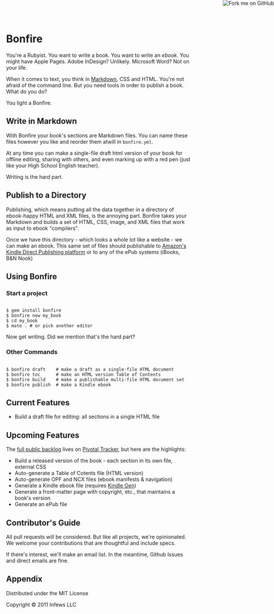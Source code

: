<a href="http://github.com/you"><img style="position: absolute; top: 0; right: 0; border: 0;" src="https://assets2.github.com/img/71eeaab9d563c2b3c590319b398dd35683265e85?repo=&url=http%3A%2F%2Fs3.amazonaws.com%2Fgithub%2Fribbons%2Fforkme_right_gray_6d6d6d.png&path=" alt="Fork me on GitHub"></a>
# Bonfire

You're a Rubyist. You want to write a book. You want to write an _ebook_. You might have Apple Pages. Adobe
InDesign? Unlikely. Microsoft Word? Not on your life.

When it comes to text, you think in [Markdown](http://daringfireball.net/projects/markdown/), CSS and HTML. You're not afraid of the command line. But you need tools in order to publish a book. What do you do?

You light a Bonfire.

## Write in Markdown

With Bonfire your book's sections are Markdown files. You can name these files however you like and reorder them atwill in `bonfire.yml`.

At any time you can make a single-file draft html version of your book for offline editing, sharing with others, and even marking up with a red pen (just like your High School English teacher).

Writing is the hard part. 

## Publish to a Directory

Publishing, which means putting all the data together in a directory of ebook-happy HTML and XML files, is the annoying part. Bonfire takes your Markdown and builds a set of HTML, CSS, image, and XML files that work as input to ebook "compilers".

Once we have this directory - which looks a whole lot like a website - we can make an ebook. This same set of files should publishable to [Amazon's Kindle Direct Publishing platform](http://kdp.amazon.com) or to any of the ePub systems (iBooks, B&N Nook)

## Using Bonfire

### Start a project
<pre><code>
$ gem install bonfire  
$ bonfire new my_book  
$ cd my_book  
$ mate . # or pick another editor
</code></pre>
Now get writing. Did we mention that's the hard part?

### Other Commands
<pre><code>
$ bonfire draft    # make a draft as a single-file HTML document
$ bonfire toc      # make an HTML version Table of Contents 
$ bonfire build    # make a publishable multi-file HTML document set 
$ bonfire publish  # make a Kindle ebook 
</code></pre>

## Current Features

* Build a draft file for editing: all sections in a single HTML file

## Upcoming Features

The [full public backlog](https://www.pivotaltracker.com/projects/244657) lives on [Pivotal Tracker](http://www.pivotaltracker.com), but here are the highlights:

* Build a released version of the book - each section in its own file, external CSS
* Auto-generate a Table of Cotents file (HTML version)
* Auto-generate OPF and NCX files (ebook manifests & navigation)
* Generate a Kindle ebook file (requires [Kindle Gen](http://www.amazon.com/gp/feature.html?ie=UTF8&docId=1000234621))
* Generate a front-matter page with copyright, etc., that maintains a book's version
* Generate an ePub file

## Contributor's Guide

All pull requests will be considered. But like all projects, we're opinionated. We welcome your contributions that are thoughtful and include specs.

If there's interest, we'll make an email list. In the meantime, Github Issues and direct emails are fine.

## Appendix

Distributed under the MIT License

Copyright &copy; 2011 Infews LLC

